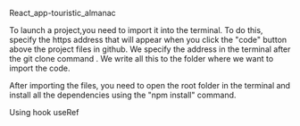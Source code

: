 React_app-touristic_almanac

To launch a project,you need to </i>import it into the terminal. To do this, specify the https address that will appear when you click the "code" button above the project files in github. We specify the address in the terminal after the git clone command . We write all this to the folder where we want to import the code.</i>

After importing the files, you need to open the root folder in the terminal and install all the dependencies using the "npm install" command.

Using hook useRef
